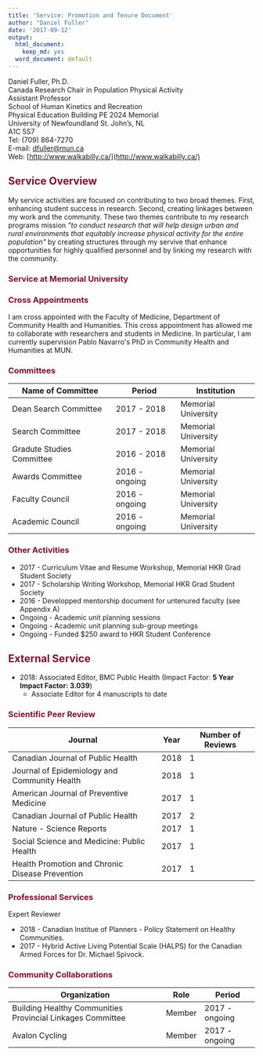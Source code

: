 ```yaml
---
title: 'Service: Promotion and Tenure Document'
author: "Daniel Fuller"
date: '2017-09-12'
output:
  html_document:
    keep_md: yes
  word_document: default
---
```




Daniel Fuller, Ph.D.  
Canada Research Chair in Population Physical Activity  
Assistant Professor  
School of Human Kinetics and Recreation   
Physical Education Building PE 2024 Memorial   
University of Newfoundland St. John’s, NL  
A1C 5S7  
Tel: (709) 864-7270    
E-mail: dfuller@mun.ca    
Web: [http://www.walkabilly.ca/](http://www.walkabilly.ca/)  

## <span style="color:#81112c">Service Overview</span>

My service activities are focused on contributing to two broad themes. First, enhancing student success in research. Second, creating linkages between my work and the community. These two themes contribute to my research programs mission *"to conduct research that will help design urban and rural environments that equitably increase physical activity for the entire population"* by creating structures through my servive that enhance opportunities for highly qualified personnel and by linking my research with the community. 

### <span style="color:#81112c">Service at Memorial University</span>

### <span style="color:#81112c">Cross Appointments</span>

I am cross appointed with the Faculty of Medicine, Department of Community Health and Humanities. This cross appointment has allowed me to collaborate with researchers and students in Medicine. In particular, I am currently supervision Pablo Navarro's PhD in Community Health and Humanities at MUN.

### <span style="color:#81112c">Committees</span>

| Name of Committee | Period | Institution |
|-------------------|--------|-------------|
| Dean Search Committee | 2017 - 2018 | Memorial University | 
| Search Committee | 2017 - 2018 | Memorial University | 
| Gradute Studies Committee | 2016 - 2018 | Memorial University | 
| Awards Committee | 2016 - ongoing | Memorial University | 
| Faculty Council | 2016 - ongoing | Memorial University | 
| Academic Council | 2016 - ongoing | Memorial University | 

### <span style="color:#81112c">Other Activities</span>

* 2017 - Curriculum Vitae and Resume Workshop, Memorial HKR Grad Student Society
* 2017 - Scholarship Writing Workshop, Memorial HKR Grad Student Society
* 2016 - Developped mentorship document for untenured faculty (see Appendix A)
* Ongoing - Academic unit planning sessions
* Ongoing - Academic unit planning sub-group meetings
* Ongoing - Funded $250 award to HKR Student Conference

## <span style="color:#81112c">External Service</span>

* 2018: Associated Editor, BMC Public Health (Impact Factor: **5 Year Impact Factor: 3.039**)
    - Associate Editor for 4 manuscripts to date

### <span style="color:#81112c">Scientific Peer Review</span>

| Journal | Year | Number of Reviews |
|---------|------|-------------------|
| Canadian Journal of Public Health | 2018 | 1 | 
| Journal of Epidemiology and Community Health | 2018 | 1 | 
| American Journal of Preventive Medicine | 2017 | 1 | 
| Canadian Journal of Public Health | 2017 | 2 | 
| Nature - Science Reports | 2017 | 1 | 
| Social Science and Medicine: Public Health | 2017 | 1 | 
| Health Promotion and Chronic Disease Prevention | 2017 | 1 | 

### <span style="color:#81112c">Professional Services</span>

Expert Reviewer  
* 2018 - Canadian Institue of Planners - Policy Statement on Healthy Communities.  
* 2017 - Hybrid Active Living Potential Scale (HALPS) for the Canadian Armed Forces for Dr. Michael Spivock.  

### <span style="color:#81112c">Community Collaborations</span>

| Organization | Role | Period |
|-------------------|--------|--------|
| Building Healthy Communities Provincial Linkages Committee | Member | 2017 - ongoing |
| Avalon Cycling | Member | 2017 - ongoing |


